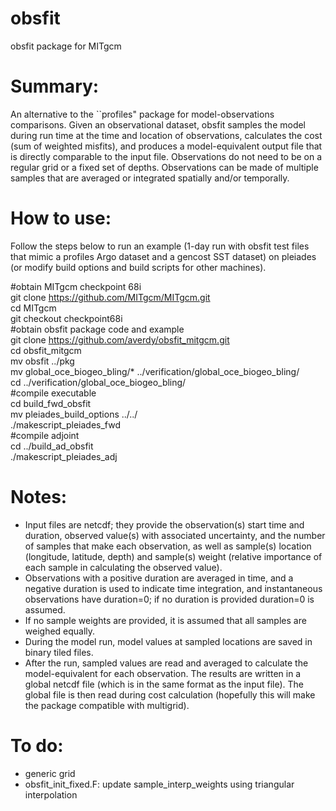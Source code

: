 # obsfit
obsfit package for MITgcm 


# Summary:
An alternative to the ``profiles" package for model-observations comparisons. Given an observational dataset, obsfit samples the model during run time at the time and location of observations, calculates the cost (sum of weighted misfits), and produces a model-equivalent output file that is directly comparable to the input file. Observations do not need to be on a regular grid or a fixed set of depths. Observations can be made of multiple samples that are averaged or integrated spatially and/or temporally.


# How to use:

Follow the steps below to run an example (1-day run with obsfit test files that mimic a profiles Argo dataset and a gencost SST dataset)
on pleiades (or modify build options and build scripts for other machines).

#obtain MITgcm checkpoint 68i  <br />
git clone https://github.com/MITgcm/MITgcm.git <br />
cd MITgcm <br />
git checkout checkpoint68i <br />
#obtain obsfit package code and example <br />
git clone https://github.com/averdy/obsfit_mitgcm.git <br />
cd obsfit_mitgcm <br />
mv obsfit ../pkg <br />
mv global_oce_biogeo_bling/* ../verification/global_oce_biogeo_bling/ <br />
cd ../verification/global_oce_biogeo_bling/ <br />
#compile executable <br />
cd build_fwd_obsfit <br />
mv pleiades_build_options ../../ <br />
./makescript_pleiades_fwd <br />
#compile adjoint <br />
cd ../build_ad_obsfit <br />
./makescript_pleiades_adj



# Notes:
- Input files are netcdf; they provide the observation(s) start time and duration, observed value(s) with associated uncertainty, and the number of samples that make each observation, as well as sample(s) location (longitude, latitude, depth) and sample(s) weight (relative importance of each sample in calculating the observed value). 
- Observations with a positive duration are averaged in time, and a negative duration is used to indicate time integration, and instantaneous observations have duration=0; if no duration is provided duration=0 is assumed. 
- If no sample weights are provided, it is assumed that all samples are weighed equally.  
- During the model run, model values at sampled locations are saved in binary tiled files.
- After the run, sampled values are read and averaged to calculate the model-equivalent for each observation. The results are written in a global netcdf file (which is in the same format as the input file). The global file is then read during cost calculation (hopefully this will make the package compatible with multigrid).


# To do:
- generic grid
- obsfit_init_fixed.F: update sample_interp_weights using triangular interpolation
